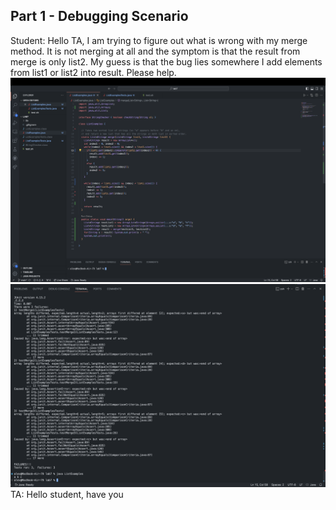 ## Part 1 - Debugging Scenario
Student: Hello TA, I am trying to figure out what is wrong with my merge method. It is not merging at all and the symptom is that the result from merge is only list2. My guess is that the bug lies somewhere I add elements from list1 or list2 into result. Please help.
![Image0](image0.png)
![Image1](image1.png)
TA: Hello student, have you 

